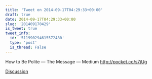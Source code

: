 ```yaml
---
title: 'Tweet on 2014-09-17T04:29:33+00:00'
draft: true
date: 2014-09-17T04:29:33+00:00
slug: '201409170429'
is_tweet: true
tweet_info:
  id: '511990294615572480'
  type: 'post'
  is_thread: False
---
```




How to Be Polite — The Message — Medium <http://pocket.co/s7jUg>

[Discussion](https://x.com/sytelus/status/511990294615572480)
